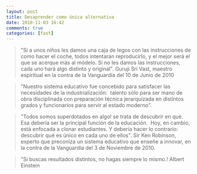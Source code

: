 ```yaml
---
layout: post
title: Desaprender como única alternativa
date: 2010-11-03 16:42
comments: true
categories: [fast]
---
```


> "Si a unos niños les damos una caja de legos con las instrucciones de como hacer el coche, todos intentaran reproducirlo, y el mejor será el que se acerque más al módelo. Si no les damos las instrucciones, cada uno hará algo distinto y original".
Guruji Sri Vast, maestro espiritual en la contra de la Vanguardía del 10 de Junio de 2010

>"Nuestro sistema educativo fue concebido para satisfacer las necesidades de la industrialización:  talento sólo para ser mano de obra disciplinada con preparación técnica jerarquizada en distintos grados y funcionarios para servir al estado moderno".

>"Todos somos superdotados en algo! se trata de descubrir en qué. Esa debería ser la principal función de la educación.  Hoy, en cambio, está enfocada a clonar estudiantes. Y debería hacer lo contrario: descubrir qué es único en cada uno de ellos".
Sir Ken Robinson, experto que preconiza un sistema educativo que enseñe a innovar, en la contra de la Vanguardía del 3 de Noviembre de 2010.

>"Si buscas resultados distintos, no hagas siempre lo mismo.!
Albert Einstein
